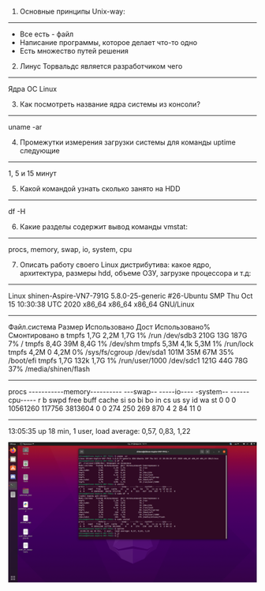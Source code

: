 1. Основные принципы Unix-way:
  ---
  - Все есть - файл
  - Написание программы, которое делает что-то одно
  - Есть множество путей решения
  
2. Линус Торвальдс является разработчиком чего
  ---
  Ядра ОС Linux

3. Как посмотреть название ядра системы из консоли?
  ---
  uname -ar
  
4. Промежутки измерения загрузки системы для команды uptime следующие
  ---
  1, 5 и 15 минут
  
5. Какой командой узнать сколько занято на HDD
  ---
  df -H
  
6. Какие разделы содержит вывод команды vmstat:
  ---
  procs, memory, swap, io, system, cpu
  
7. Описать работу своего Linux дистрибутива: какое ядро, архитектура, размеры hdd, объеме ОЗУ, загрузке процессора и т.д:
  ---
  
  Linux shinen-Aspire-VN7-791G 5.8.0-25-generic #26-Ubuntu SMP Thu Oct 15 10:30:38 UTC 2020 x86_64 x86_64 x86_64 GNU/Linux
  
  ---
  
  Файл.система   Размер Использовано  Дост Использовано% Cмонтировано в
  tmpfs            1,7G         2,2M  1,7G            1% /run
  /dev/sdb3        210G          13G  187G            7% /
  tmpfs            8,4G          39M  8,4G            1% /dev/shm
  tmpfs            5,3M         4,1k  5,3M            1% /run/lock
  tmpfs            4,2M            0  4,2M            0% /sys/fs/cgroup
  /dev/sda1        101M          35M   67M           35% /boot/efi
  tmpfs            1,7G         132k  1,7G            1% /run/user/1000
  /dev/sdc1        121G          44G   78G           37% /media/shinen/flash
 
  ---
 
  procs -----------memory---------- ---swap-- -----io---- -system-- ------cpu-----
  r  b   swpd   free   buff  cache   si   so    bi    bo   in   cs us sy id wa st
  0  0      0 10561260 117756 3813604    0    0   274   250  269  870  4  2 84 11  0
  
  ---
  
   13:05:35 up 18 min,  1 user,  load average: 0,57, 0,83, 1,22

  ![screenshot](https://github.com/Shinen99/Linux_administration/blob/lab1/%D0%A1%D0%BD%D0%B8%D0%BC%D0%BE%D0%BA%20%D1%8D%D0%BA%D1%80%D0%B0%D0%BD%D0%B0%20%D0%BE%D1%82%202021-02-24%2013-11-07.png)
